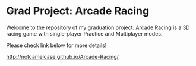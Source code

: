 # Grad Project: Arcade Racing
Welcome to the repository of my graduation project. Arcade Racing is a 3D racing game with single-player Practice and Multiplayer modes.

Please check link below for more details!

http://notcamelcase.github.io/Arcade-Racing/
